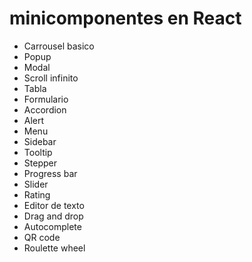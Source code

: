 # minicomponentes en React

-   Carrousel basico
-   Popup
-   Modal
-   Scroll infinito
-   Tabla
-   Formulario
-   Accordion
-   Alert
-   Menu
-   Sidebar
-   Tooltip
-   Stepper
-   Progress bar
-   Slider
-   Rating
-   Editor de texto
-   Drag and drop
-   Autocomplete
-   QR code
-   Roulette wheel
